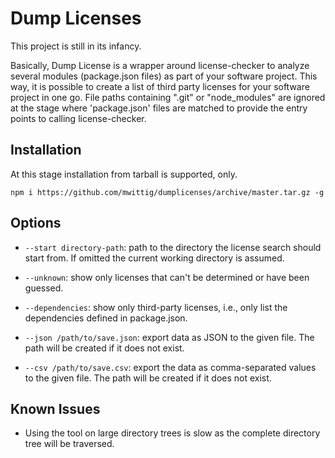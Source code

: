 Dump Licenses
=============

This project is still in its infancy. 

Basically, Dump License is a wrapper around license-checker to analyze several modules (package.json files) as part 
of your software project. This way, it is possible to create a list of third party licenses for your software project 
in one go. File paths containing ".git" or "node_modules" are ignored at the stage where 'package.json' files are 
matched to provide the entry points to calling license-checker. 

Installation
------------

At this stage installation from tarball is supported, only.

    npm i https://github.com/mwittig/dumplicenses/archive/master.tar.gz -g

Options
-------

* `--start directory-path`: path to the directory the license search should start from. 
    If omitted the current working directory is assumed.

* `--unknown`: show only licenses that can't be determined or have been guessed.

* `--dependencies`: show only third-party licenses, i.e., only list the dependencies defined in package.json.

* `--json /path/to/save.json`: export data as JSON to the given file. 
    The path will be created if it does not exist.

* `--csv /path/to/save.csv`: export the data as comma-separated values to the given file. 
    The path will be created if it does not exist.

Known Issues
------------

* Using the tool on large directory trees is slow as the complete directory tree will be traversed.